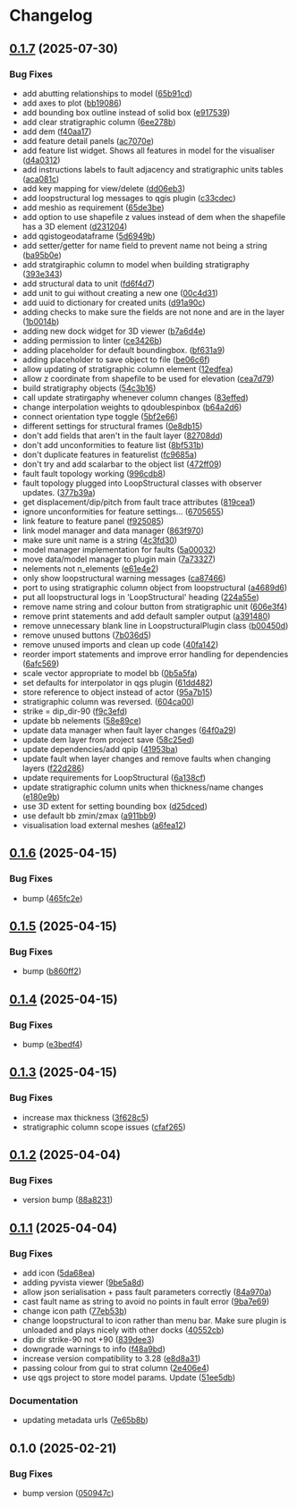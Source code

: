 # Changelog

## [0.1.7](https://github.com/Loop3D/plugin_loopstructural/compare/v0.1.6...v0.1.7) (2025-07-30)


### Bug Fixes

* add abutting relationships to model ([65b91cd](https://github.com/Loop3D/plugin_loopstructural/commit/65b91cd5d916562ad9a99aeb17ba2a61ae2f2b77))
* add axes to plot ([bb19086](https://github.com/Loop3D/plugin_loopstructural/commit/bb19086aac2e72e858e0c00058cddc426158424b))
* add bounding box outline instead of solid box ([e917539](https://github.com/Loop3D/plugin_loopstructural/commit/e9175391b35b00b50105b348397a4c5c1d9024da))
* add clear stratigraphic column ([6ee278b](https://github.com/Loop3D/plugin_loopstructural/commit/6ee278be9a21185eda443f3681f749f9c0341b27))
* add dem ([f40aa17](https://github.com/Loop3D/plugin_loopstructural/commit/f40aa17ddbfc135b86fe1b5d63bedd165d98fe2b))
* add feature detail panels ([ac7070e](https://github.com/Loop3D/plugin_loopstructural/commit/ac7070ecc7aafe98d2802903257c3500a5ecd6d3))
* add feature list widget. Shows all features in model for the visualiser ([d4a0312](https://github.com/Loop3D/plugin_loopstructural/commit/d4a031281ddb82c3bb4b76a363d4f7cc44e0c0bc))
* add instructions labels to fault adjacency and stratigraphic units tables ([aca081c](https://github.com/Loop3D/plugin_loopstructural/commit/aca081cbf0d08c3fd2200bdffa2d7d024b24c365))
* add key mapping for view/delete ([dd06eb3](https://github.com/Loop3D/plugin_loopstructural/commit/dd06eb32bab8f14d1b6c28363d3f3092a19b75e7))
* add loopstructural log messages to qgis plugin ([c33cdec](https://github.com/Loop3D/plugin_loopstructural/commit/c33cdece9080331afe6bc0c1d0b65a0f4098ca1b))
* add meshio as requirement ([65de3be](https://github.com/Loop3D/plugin_loopstructural/commit/65de3be544957bee87b22b6bb547d98cfef70076))
* add option to use shapefile z values instead of dem when the shapefile has a 3D element ([d231204](https://github.com/Loop3D/plugin_loopstructural/commit/d231204b8fa6215c3a9cd2cac76c75b46bd3d183))
* add qgistogeodataframe ([5d6949b](https://github.com/Loop3D/plugin_loopstructural/commit/5d6949be4d2bff4d3e23fd85a643d795d7b91edc))
* add setter/getter for name field to prevent name not being a string ([ba95b0e](https://github.com/Loop3D/plugin_loopstructural/commit/ba95b0e32534b44c2c38c86b815c669eccc1498f))
* add stratgiraphic column to model when building stratigraphy ([393e343](https://github.com/Loop3D/plugin_loopstructural/commit/393e343439cfb53aaf3679831d38ccae621a64f2))
* add structural data to unit ([fd6f4d7](https://github.com/Loop3D/plugin_loopstructural/commit/fd6f4d750e7212c42ddeab6630777878eca20f1c))
* add unit to gui without creating a new one ([00c4d31](https://github.com/Loop3D/plugin_loopstructural/commit/00c4d314312e9592e5985c4b9c3ad1da663e80a1))
* add uuid to dictionary for created units ([d91a90c](https://github.com/Loop3D/plugin_loopstructural/commit/d91a90c247ad270cfbf74effade2e00fcf3cd2f1))
* adding checks to make sure the fields are not none and are in the layer ([1b0014b](https://github.com/Loop3D/plugin_loopstructural/commit/1b0014b7a81ef8534368815663991139e22970ad))
* adding new dock widget for 3D viewer ([b7a6d4e](https://github.com/Loop3D/plugin_loopstructural/commit/b7a6d4edfafeba1aeb5bccc250fdb59eb3315988))
* adding permission to linter ([ce3426b](https://github.com/Loop3D/plugin_loopstructural/commit/ce3426bbefea47e0f6a0b146c309a6eeb5d382b9))
* adding placeholder for default boundingbox. ([bf631a9](https://github.com/Loop3D/plugin_loopstructural/commit/bf631a9dcb75632c3ea8eb860de85261f67c6f66))
* adding placeholder to save object to file ([be06c6f](https://github.com/Loop3D/plugin_loopstructural/commit/be06c6f1dc0cebaa36ba7875afeadceb84f7ee2a))
* allow updating of stratigraphic column element ([12edfea](https://github.com/Loop3D/plugin_loopstructural/commit/12edfea2dcc1bc651745b0f9ee579b103b556263))
* allow z coordinate from shapefile to be used for elevation ([cea7d79](https://github.com/Loop3D/plugin_loopstructural/commit/cea7d794523cc9a08cc5d0b2786a112edb1edfaf))
* build stratigraphy objects ([54c3b16](https://github.com/Loop3D/plugin_loopstructural/commit/54c3b165f3146cbb68c018b8add723f0da3ecde9))
* call update stratirgaphy whenever column changes ([83effed](https://github.com/Loop3D/plugin_loopstructural/commit/83effed25c80bccfc122620cf39bdf07df053385))
* change interpolation weights to qdoublespinbox ([b64a2d6](https://github.com/Loop3D/plugin_loopstructural/commit/b64a2d6236f3161403cc984d51214548e7ccbe4a))
* connect orientation type toggle ([5bf2e66](https://github.com/Loop3D/plugin_loopstructural/commit/5bf2e66ba73f59479d1c217a104bb0538783d840))
* different settings for structural frames ([0e8db15](https://github.com/Loop3D/plugin_loopstructural/commit/0e8db1502b91608f0693c5f931c8efc28cd49bbb))
* don't add fields that aren't in the fault layer ([82708dd](https://github.com/Loop3D/plugin_loopstructural/commit/82708ddd799456b386d9ea4278164b4c77f4605e))
* don't add unconformities to feature list ([8bf531b](https://github.com/Loop3D/plugin_loopstructural/commit/8bf531b50ba72ba5dc2568e3221718dcd912302c))
* don't duplicate features in featurelist ([fc9685a](https://github.com/Loop3D/plugin_loopstructural/commit/fc9685abc16e2bb7c14317fd0047671e89393ab7))
* don't try and add scalarbar to the object list ([472ff09](https://github.com/Loop3D/plugin_loopstructural/commit/472ff09873144f1685827d6a0fda3801c9c55258))
* fault fault topology working ([996cdb8](https://github.com/Loop3D/plugin_loopstructural/commit/996cdb88a496bff7e32d9a942ef167c008f87736))
* fault topology plugged into LoopStructural classes with observer updates. ([377b39a](https://github.com/Loop3D/plugin_loopstructural/commit/377b39a9866f5675e8af8cec6d02557c450f6109))
* get displacement/dip/pitch from fault trace attributes ([819cea1](https://github.com/Loop3D/plugin_loopstructural/commit/819cea1918498c8f7920b7f707b1dbf58dd3a70f))
* ignore unconformities for feature settings... ([6705655](https://github.com/Loop3D/plugin_loopstructural/commit/6705655d401d0fa3540ad911498ebc0ad6aa7f6f))
* link feature to feature panel ([f925085](https://github.com/Loop3D/plugin_loopstructural/commit/f92508500e189cb0a3802f60a2ae329e4d17d952))
* link model manager and data manager ([863f970](https://github.com/Loop3D/plugin_loopstructural/commit/863f9700c90499ae5e3687231275a5a51c8dbcc4))
* make sure unit name is a string ([4c3fd30](https://github.com/Loop3D/plugin_loopstructural/commit/4c3fd30b0b3e32039668f257bc3103f50293dc66))
* model manager implementation for faults ([5a00032](https://github.com/Loop3D/plugin_loopstructural/commit/5a00032ece8995f1fa0de93ad047b17894a1ccea))
* move data/model manager to plugin main ([7a73327](https://github.com/Loop3D/plugin_loopstructural/commit/7a73327f33ecd53447c3d43f03e321189253ad58))
* nelements not n_elements ([e61e4e2](https://github.com/Loop3D/plugin_loopstructural/commit/e61e4e2cbf938dbddcc08344d293d815b239f15b))
* only show loopstructural warning messages ([ca87466](https://github.com/Loop3D/plugin_loopstructural/commit/ca87466299b204eab617e8d493f4611285ffbcdc))
* port to using stratigraphic column object from loopstructural ([a4689d6](https://github.com/Loop3D/plugin_loopstructural/commit/a4689d6227c2ce13663a25aef324c86444c92a45))
* put all loopstructural logs in 'LoopStructural' heading ([224a55e](https://github.com/Loop3D/plugin_loopstructural/commit/224a55e8592e8b287310b4a13042e364af59d75b))
* remove name string and colour button from stratigraphic unit ([606e3f4](https://github.com/Loop3D/plugin_loopstructural/commit/606e3f4d905544852a6edc1d5b5853adf13fa717))
* remove print statements and add default sampler output ([a391480](https://github.com/Loop3D/plugin_loopstructural/commit/a39148064c834f4868355b5a12a55f75af099466))
* remove unnecessary blank line in LoopstructuralPlugin class ([b00450d](https://github.com/Loop3D/plugin_loopstructural/commit/b00450d75569e417993b0197607db8ebe9b661a9))
* remove unused buttons ([7b036d5](https://github.com/Loop3D/plugin_loopstructural/commit/7b036d5200b81cb59f42622a5d76c9c6599410bd))
* remove unused imports and clean up code ([40fa142](https://github.com/Loop3D/plugin_loopstructural/commit/40fa1424aec3f6cb68a548b3666c477c1077496e))
* reorder import statements and improve error handling for dependencies ([6afc569](https://github.com/Loop3D/plugin_loopstructural/commit/6afc5692dbecf9cc8c2da1a0553e4a0a9266c48e))
* scale vector appropriate to model bb ([0b5a5fa](https://github.com/Loop3D/plugin_loopstructural/commit/0b5a5fa1329c35b2e7bc070d2814b7fc94a56bd0))
* set defaults for interpolator in qgs plugin ([61dd482](https://github.com/Loop3D/plugin_loopstructural/commit/61dd48222e0cf34523086f36225ec023a70a83e0))
* store reference to object instead of actor ([95a7b15](https://github.com/Loop3D/plugin_loopstructural/commit/95a7b15a60eb288f84862ea31c35d2ed6c939d66))
* stratigraphic column was reversed. ([604ca00](https://github.com/Loop3D/plugin_loopstructural/commit/604ca008ea4923b6280b8e2683d4c39336778e26))
* strike = dip_dir-90 ([f9c3efd](https://github.com/Loop3D/plugin_loopstructural/commit/f9c3efda141305934bbe7ee53b96e7d413c5e4c1))
* update bb nelements ([58e89ce](https://github.com/Loop3D/plugin_loopstructural/commit/58e89cececd71db3bb452314e313b481261f05e0))
* update data manager when fault layer changes ([64f0a29](https://github.com/Loop3D/plugin_loopstructural/commit/64f0a298707141afb84243dd47ff6b632b1d746c))
* update dem layer from project save ([58c25ed](https://github.com/Loop3D/plugin_loopstructural/commit/58c25ed3192acd2aa2ae261f3ebc3b513998dc31))
* update dependencies/add qpip ([41953ba](https://github.com/Loop3D/plugin_loopstructural/commit/41953bac1744cde03ca621c8765069a321822501))
* update fault when layer changes and remove faults when changing layers ([f22d286](https://github.com/Loop3D/plugin_loopstructural/commit/f22d286063f3db46e559cba5cc124162baed5d52))
* update requirements for LoopStructural ([6a138cf](https://github.com/Loop3D/plugin_loopstructural/commit/6a138cf9d7efbd67ec2010ec55b1563d5b67a9d8))
* update stratigraphic column units when thickness/name changes ([e180e9b](https://github.com/Loop3D/plugin_loopstructural/commit/e180e9b77a9ea528703d526d20984267890110df))
* use 3D extent for setting bounding box ([d25dced](https://github.com/Loop3D/plugin_loopstructural/commit/d25dcede918d9071804ba0e9b118a5ad74593f44))
* use default bb zmin/zmax ([a911bb9](https://github.com/Loop3D/plugin_loopstructural/commit/a911bb9c2c3b88b3beea783cb31be3ae1ab814b5))
* visualisation load external meshes ([a6fea12](https://github.com/Loop3D/plugin_loopstructural/commit/a6fea129ffdce7ec7f98c692ef3a704b699df12a))

## [0.1.6](https://github.com/Loop3D/plugin_loopstructural/compare/v0.1.5...v0.1.6) (2025-04-15)


### Bug Fixes

* bump ([465fc2e](https://github.com/Loop3D/plugin_loopstructural/commit/465fc2e74a2c7081247107bb7035b23b2276465a))

## [0.1.5](https://github.com/Loop3D/plugin_loopstructural/compare/v0.1.4...v0.1.5) (2025-04-15)


### Bug Fixes

* bump ([b860ff2](https://github.com/Loop3D/plugin_loopstructural/commit/b860ff2bd43e77d7da2a84c1076d13e558ba9264))

## [0.1.4](https://github.com/Loop3D/plugin_loopstructural/compare/v0.1.3...v0.1.4) (2025-04-15)


### Bug Fixes

* bump ([e3bedf4](https://github.com/Loop3D/plugin_loopstructural/commit/e3bedf41e38ba99d46b515d4cadae72107fe7b68))

## [0.1.3](https://github.com/Loop3D/plugin_loopstructural/compare/v0.1.2...v0.1.3) (2025-04-15)


### Bug Fixes

* increase max thickness ([3f628c5](https://github.com/Loop3D/plugin_loopstructural/commit/3f628c513be479d6d140ebcaf5825521ac26b9e1))
* stratigraphic column scope issues ([cfaf265](https://github.com/Loop3D/plugin_loopstructural/commit/cfaf265864fdd7b7a206270035e3895dae36e2be))

## [0.1.2](https://github.com/Loop3D/plugin_loopstructural/compare/v0.1.1...v0.1.2) (2025-04-04)


### Bug Fixes

* version bump ([88a8231](https://github.com/Loop3D/plugin_loopstructural/commit/88a82314da6fbb6a5f5ad334bff4156a7b3872c7))

## [0.1.1](https://github.com/Loop3D/plugin_loopstructural/compare/v0.1.0...v0.1.1) (2025-04-04)


### Bug Fixes

* add icon ([5da68ea](https://github.com/Loop3D/plugin_loopstructural/commit/5da68ea271ac8d3091c0936b2a30e8c3bbcb0100))
* adding pyvista viewer ([9be5a8d](https://github.com/Loop3D/plugin_loopstructural/commit/9be5a8dedc985050f2e408aee638c7d4c006b432))
* allow json serialisation + pass fault parameters correctly ([84a970a](https://github.com/Loop3D/plugin_loopstructural/commit/84a970a672704ff0e88ca7cc4e05c8a6a793ff59))
* cast fault name as string to avoid no points in fault error ([9ba7e69](https://github.com/Loop3D/plugin_loopstructural/commit/9ba7e690f6f155adf05f733f671858f1f07e0703))
* change icon path ([77eb53b](https://github.com/Loop3D/plugin_loopstructural/commit/77eb53be95ffab87e67e2a93afa828f5443c073d))
* change loopstructural to icon rather than menu bar. Make sure plugin is unloaded and plays nicely with other docks ([40552cb](https://github.com/Loop3D/plugin_loopstructural/commit/40552cb21a629488cde3e167eff7648d49620c55))
* dip dir strike-90 not +90 ([839dee3](https://github.com/Loop3D/plugin_loopstructural/commit/839dee385b2984eb53469938620222ca5320f509))
* downgrade warnings to info ([f48a9bd](https://github.com/Loop3D/plugin_loopstructural/commit/f48a9bd08e9cb81fc52444c8d6f9456261a15d6b))
* increase version compatibility to 3.28 ([e8d8a31](https://github.com/Loop3D/plugin_loopstructural/commit/e8d8a3157943a44c7e4441d76894b9a85be53777))
* passing colour from gui to strat column ([2e406e4](https://github.com/Loop3D/plugin_loopstructural/commit/2e406e4d34e6ac919b84cdb20a959036ea0d5d55))
* use qgs project to store model params. Update ([51ee5db](https://github.com/Loop3D/plugin_loopstructural/commit/51ee5db4e3640cadc421c4714ef58df7d38e7300))


### Documentation

* updating metadata urls ([7e65b8b](https://github.com/Loop3D/plugin_loopstructural/commit/7e65b8bb684f45d1657af59374c95cc2f135783e))

## 0.1.0 (2025-02-21)


### Bug Fixes

* bump version ([050947c](https://github.com/Loop3D/plugin_loopstructural/commit/050947ca6468291ef40c947893215c6f7eb0becc))
